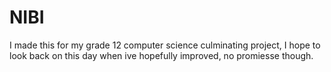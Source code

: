 # NIBI
I made this for my grade 12 computer science culminating project, I hope to look back on this day when ive hopefully improved, no promiesse though.
